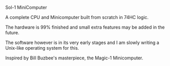 Sol-1 MiniComputer

A complete CPU and Minicomputer built from scratch in 74HC logic.

The hardware is 99% finished and small extra features may be added in the future.

The software however is in its very early stages and I am slowly writing a Unix-like operating system for this.


Inspired by Bill Buzbee's masterpiece, the Magic-1 Minicomputer.
